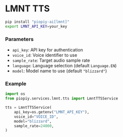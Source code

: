 # LMNT TTS

```bash
pip install "piopiy-ai[lmnt]"
export LMNT_API_KEY=your_key
```

### Parameters

- `api_key`: API key for authentication
- `voice_id`: Voice identifier to use
- `sample_rate`: Target audio sample rate
- `language`: Language selection (default `Language.EN`)
- `model`: Model name to use (default `"blizzard"`)

### Example

```python
import os
from piopiy.services.lmnt.tts import LmntTTSService

tts = LmntTTSService(
    api_key=os.getenv("LMNT_API_KEY"),
    voice_id="VOICE_ID",
    model="blizzard",
    sample_rate=24000,
)
```
